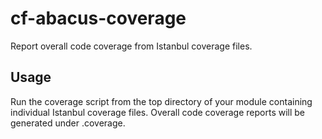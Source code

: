 cf-abacus-coverage
===

Report overall code coverage from Istanbul coverage files.

Usage
---

Run the coverage script from the top directory of your module containing
individual Istanbul coverage files. Overall code coverage reports will be
generated under .coverage.

